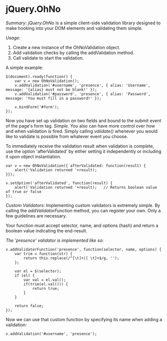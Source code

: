 jQuery.OhNo
===========

*_Summary_*: _jQuery.OhNo_ is a simple client-side validation library designed to make hooking into your DOM elements and validating them simple.

*_Usage_*:

1. Create a new instance of the OhNoValidation object.
2. Add validation checks by calling the addValidation method.
3. Call validate to start the validation.

A simple example:

	$(document).ready(function() {
		var v = new OhNoValidation();
		v.addValidation('#username', 'presence', { alias: 'Username', message: '{alias} must not be blank!' });
		v.addValidation('#password', 'presence', { alias: 'Password', message: 'You must fill in a password!' });

		v.bindForm('#form');
	});

Now you have set up validation on two fields and bound to the submit event of the page's form tag. _Simple_. You also can have more control over how and when validation is fired. Simply calling _validate()_ whenever you would like to validate is possible from whatever event you choose. 

To immediately receive the validation result when validation is complete, use the option 'afterValidated' by either setting it independently or including it upon object instantiation.

	var v = new OhNoValidation({ afterValidated: function(result) {
		alert('Validation returned '+result);
	}});

	v.setOption('afterValidated', function(result) {
		alert('Validation returned '+result);	// Returns boolean value of true or false
	});

_Custom Validators_:
Implementing custom validators is extremely simple. By calling the _addValidatorFunction_ method, you can register your own. Only a few guidelines are necessary.

Your function must accept selector, name, and options (hash) and return a boolean value indicating the end-result.

_The 'presence' validator is implemented like so_:

	v.addValidatorFunction('presence', function(selector, name, options) {
		var trim = function(str) {
			return this.replace(/^[\t]+|[ \t]+$/g, '');
		};
		
		var el = $(selector);
		if (el) {
			var val = el.val();
			if(trim(el.val())) {
				return true;
			}
		}

		return false;
	});

Now we can use that custom function by specifying its name when adding a validation:

	v.addValidation('#username', 'presence');


